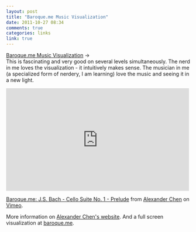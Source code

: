 ```yaml
---
layout: post
title: "Baroque.me Music Visualization"
date: 2011-10-27 08:34
comments: true
categories: links
link: true
---
```

[Baroque.me Music Visualization](http://vimeo.com/31179423 "Baroque.me: J. S. Bach Cello Suite No. 1 - Prelude") &rarr;  
This is fascinating and very good on several levels simultaneously. The nerd in me loves the visualization - it intuitively makes sense. The musician in me (a specialized form of nerdery, I am learning) love the music and seeing it in a new light.

<iframe src="http://player.vimeo.com/video/31179423?portrait=0" width="500" height="281" frameborder="0" webkitAllowFullScreen allowFullScreen></iframe><p><a href="http://vimeo.com/31179423">Baroque.me: J.S. Bach - Cello Suite No. 1 - Prelude</a> from <a href="http://vimeo.com/alexanderchen">Alexander Chen</a> on <a href="http://vimeo.com">Vimeo</a>.</p>

More information on [Alexander Chen's website](http://blog.chenalexander.com/2011/baroque-bach-cello/ "Alexander Chen"). And a full screen visualization at [baroque.me](http://baroque.me "Baroque.me").